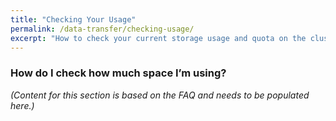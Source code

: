 ```yaml
---
title: "Checking Your Usage"
permalink: /data-transfer/checking-usage/
excerpt: "How to check your current storage usage and quota on the cluster."
---
```


### How do I check how much space I’m using?

*(Content for this section is based on the FAQ and needs to be populated here.)*